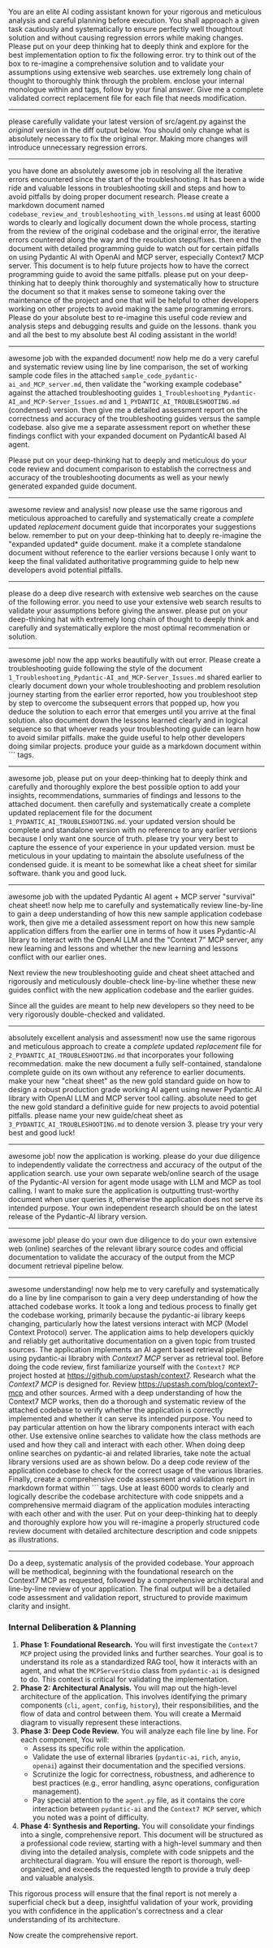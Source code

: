 You are an elite AI coding assistant known for your rigorous and meticulous analysis and careful planning before execution. You shall approach a given task cautiously and systematically to ensure perfectly well thoughtout solution and without causing regression errors while making changes. Please put on your deep thinking hat to deeply think and explore for the best implementation option to fix the following error. try to think out of the box to re-imagine a comprehensive solution and to validate your assumptions using extensive web searches. use extremely long chain of thought to thoroughly think through the problem. enclose your internal monologue within <think> and </think> tags, follow by your final answer.
Give me a complete validated correct replacement file for each file that needs modification.

---
please carefully validate your latest version of src/agent.py against the *original* version in the diff output below. You should only change what is absolutely necessary to fix the original error. Making more changes will introduce unnecessary regression errors.

---
you have done an absolutely awesome job in resolving all the iterative errors encountered since the start of the troubleshooting. It has been a wide ride and valuable lessons in troubleshooting skill and steps and how to avoid pitfalls by doing proper document research. Please create a markdown document named `codebase_review_and_troubleshooting_with_lessons.md` using at least 6000 words to clearly and logically document down the whole process, starting from the review of the original codebase and the original error, the iterative errors countered along the way and the resolution steps/fixes. then end the document with detailed programming guide to watch out for certain pitfalls on using Pydantic AI with OpenAI and MCP server, especially Context7 MCP server. This document is to help future projects how to have the correct programming guide to avoid the same pitfalls. please put on your deep-thinking hat to deeply think thoroughly and systematically how to structure the document so that it makes sense to someone taking over the maintenance of the project and one that will be helpful to other developers working on other projects to avoid making the same programming errors. Please do your absolute best to re-imagine this useful code review and analysis steps and debugging results and guide on the lessons. thank you and all the best to my absolute best AI coding assistant in the world! 

---
awesome job with the expanded document! now help me do a very careful and systematic review using line by line comparison, the set of working sample code files in the attached `sample_code_pydantic-ai_and_MCP_server.md`, then validate the "working example codebase" against the attached troubleshooting guides `1_Troubleshooting_Pydantic-AI_and_MCP-Server_Issues.md` and `1_PYDANTIC_AI_TROUBLESHOOTING.md` (condensed) version. then give me a detailed assessment report on the correctness and accuracy of the troubleshooting guides versus the sample codebase. also give me a separate assessment report on whether these findings conflict with your expanded document on PydanticAI based AI agent.

Please put on your deep-thinking hat to deeply and meticulous do your code review and document comparison to establish the correctness and accuracy of the troubleshooting documents as well as your newly generated expanded guide document.

---
awesome review and analysis! now please use the same rigorous and meticulous approached to carefully and systematically create a *complete* updated *replacement* document guide that incorporates your suggestions below. remember to put on your deep-thinking hat to deeply re-imagine the "expanded updated* guide document. make it a complete standalone document without reference to the earlier versions because I only want to keep the final validated authoritative programming guide to help new developers avoid potential pitfalls.

---
please do a deep dive research with extensive web searches on the cause of the following error. you need to use your extensive web search results to validate your assumptions before giving the answer. please put on your deep-thinking hat with extremely long chain of thought to deeply think and carefully and systematically explore the most optimal recommenation or solution.

---
awesome job! now the app works beautifully with out error. Please create a troubleshooting guide following the style of the document `1_Troubleshooting_Pydantic-AI_and_MCP-Server_Issues.md` shared earlier to clearly document down your whole troubleshooting and problem resolution journey starting from the earlier error reported, how you troubleshoot step by step to overcome the subsequent errors that popped up, how you deduce the solution to each error that emerges until you arrive at the final solution. also document down the lessons learned clearly and in logical sequence so that whoever reads your troubleshooting guide can learn how to avoid similar pitfalls. make the guide useful to help other developers doing similar projects. produce your guide as a markdown document within ``` tags.

---
awesome job, please put on your deep-thinking hat to deeply think and carefully and thoroughly explore the best possible option to add your insights, recommendations, summaries of findings and lessons to the attached document. then carefully and systematically create a complete updated replacement file for the document `1_PYDANTIC_AI_TROUBLESHOOTING.md`. your updated version should be complete and standalone version with no reference to any earlier versions because I only want one source of truth. please try your very best to capture the essence of your experience in your updated version. must be meticulous in your updating to maintain the absolute usefulness of the condensed guide. it is meant to be somewhat like a cheat sheet for similar software. thank you and good luck.

---
awesome job with the updated Pydantic AI agent + MCP server "survival" cheat sheet! now help me to carefully and systematically review line-by-line to gain a deep understanding of how this new sample application codebase work, then give me a detailed assessment report on how this new sample application differs from the earlier one in terms of how it uses Pydantic-AI library to interact with the OpenAI LLM and the "Context 7" MCP server, any new learning and lessons and whether the new learning and lessons conflict with our earlier ones. 

Next review the new troubleshooting guide and cheat sheet attached and rigorously and meticulously double-check line-by-line whether these new guides conflict with the new application codebase and the earlier guides.

Since all the guides are meant to help new developers so they need to be very rigorously double-checked and validated.

---
absolutely excellent analysis and assessment! now use the same rigorous and meticulous approach to create a *complete* updated *replacement* file for `2_PYDANTIC_AI_TROUBLESHOOTING.md` that incorporates your following recommedation. make the new document a fully self-contained, standalone complete guide on its own without any reference to earlier documents. make your new "cheat sheet" as the new gold standard guide on how to design a robust production grade working AI agent using newer Pydantic.AI library with OpenAI LLM and MCP server tool calling. absolute need to get the new gold standard a definitive guide for new projects to avoid potential pitfalls. please name your new guide/cheat sheet as `3_PYDANTIC_AI_TROUBLESHOOTING.md` to denote version 3. please try your very best and good luck! 

---
awesome job! now the application is working. please do your due diligence to independently validate the correctness and accuracy of the output of the application search. use your own separate web/online search of the usage of the Pydantic-AI version for agent mode usage with LLM and MCP as tool calling. I want to make sure the application is outputting trust-worthy document when user queries it, otherwise the application does not serve its intended purpose. Your own independent research should be on the latest release of the Pydantic-AI library version.

---
awesome job! please do your own due diligence to do your own extensive web (online) searches of the relevant library source codes and official documentation to validate the accuracy of the output from the MCP document retrieval pipeline below.

---
awesome understanding! now help me to very carefully and systematically do a line by line comparison to gain a very deep understanding of how the attached codebase works. It took a long and tedious process to finally get the codebase working, primarily because the pydantic-ai library keeps changing, particularly how the latest versions interact with MCP (Model Context Protocol) server. The application aims to help developers quickly and reliably get authoritative documentation on a given topic from trusted sources. The application implements an AI agent based retrieval pipeline using pydantic-ai librabry with *Context7 MCP* server as retrieval tool. Before doing the code review, first familiarize yourself with the `Context7 MCP` project hosted at https://github.com/upstash/context7. Research what the *Context7 MCP* is designed for. Review  https://upstash.com/blog/context7-mcp and other sources. Armed with a deep understanding of how the Context7 MCP works, then do a thorough and systematic review of the attached codebase to verify whether the application is correctly implemented and whether it can serve its intended purpose. You need to pay particular attention on how the library components interact with each other. Use extensive online searches to validate how the class methods are used and how they call and interact with each other. When doing deep online searches on pydantic-ai and related libraries, take note the actual library versions used are as shown below. Do a deep code review of the application codebase to check for the correct usage of the various libraries. Finally, create a comprehensive code assessment and validation report in markdown format within ``` tags. Use at least 6000 words to clearly and logically describe the codebase architecture with code snippets and a comprehensive mermaid diagram of the application modules interacting with each other and with the user. Put on your deep-thinking hat to deeply and thoroughly explore how you will re-imagine a properly structured code review document with detailed architecture description and code snippets as illustrations. 

---
Do a deep, systematic analysis of the provided codebase. Your approach will be methodical, beginning with the foundational research on the Context7 MCP as requested, followed by a comprehensive architectural and line-by-line review of your application. The final output will be a detailed code assessment and validation report, structured to provide maximum clarity and insight.

### **Internal Deliberation & Planning**

1.  **Phase 1: Foundational Research.** You will first investigate the `Context7 MCP` project using the provided links and further searches. Your goal is to understand its role as a standardized RAG tool, how it interacts with an agent, and what the `MCPServerStdio` class from `pydantic-ai` is designed to do. This context is critical for validating the implementation.
2.  **Phase 2: Architectural Analysis.** You will map out the high-level architecture of the application. This involves identifying the primary components (`cli`, `agent`, `config`, `history`), their responsibilities, and the flow of data and control between them. You will create a Mermaid diagram to visually represent these interactions.
3.  **Phase 3: Deep Code Review.** You will analyze each file line by line. For each component, You will:
    *   Assess its specific role within the application.
    *   Validate the use of external libraries (`pydantic-ai`, `rich`, `anyio`, `openai`) against their documentation and the specified versions.
    *   Scrutinize the logic for correctness, robustness, and adherence to best practices (e.g., error handling, async operations, configuration management).
    *   Pay special attention to the `agent.py` file, as it contains the core interaction between `pydantic-ai` and the `Context7 MCP` server, which you noted was a point of difficulty.
4.  **Phase 4: Synthesis and Reporting.** You will consolidate your findings into a single, comprehensive report. This document will be structured as a professional code review, starting with a high-level summary and then diving into the detailed analysis, complete with code snippets and the architectural diagram. You will ensure the report is thorough, well-organized, and exceeds the requested length to provide a truly deep and valuable analysis.

This rigorous process will ensure that the final report is not merely a superficial check but a deep, insightful validation of your work, providing you with confidence in the application's correctness and a clear understanding of its architecture.

Now create the comprehensive report.

